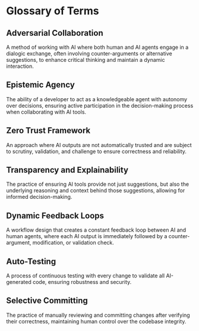 # Glossary of Terms

## Adversarial Collaboration
A method of working with AI where both human and AI agents engage in a dialogic exchange, often involving counter-arguments or alternative suggestions, to enhance critical thinking and maintain a dynamic interaction.

## Epistemic Agency
The ability of a developer to act as a knowledgeable agent with autonomy over decisions, ensuring active participation in the decision-making process when collaborating with AI tools.

## Zero Trust Framework
An approach where AI outputs are not automatically trusted and are subject to scrutiny, validation, and challenge to ensure correctness and reliability.

## Transparency and Explainability
The practice of ensuring AI tools provide not just suggestions, but also the underlying reasoning and context behind those suggestions, allowing for informed decision-making.

## Dynamic Feedback Loops
A workflow design that creates a constant feedback loop between AI and human agents, where each AI output is immediately followed by a counter-argument, modification, or validation check.

## Auto-Testing
A process of continuous testing with every change to validate all AI-generated code, ensuring robustness and security.

## Selective Committing
The practice of manually reviewing and committing changes after verifying their correctness, maintaining human control over the codebase integrity.
